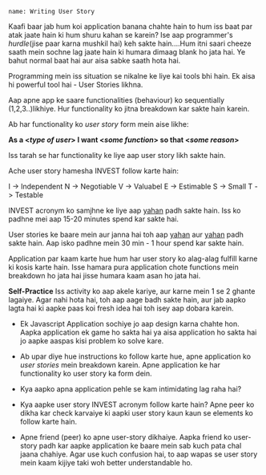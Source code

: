 ```ngMeta
name: Writing User Story
```

Kaafi baar jab hum koi application banana chahte hain to hum iss baat par atak jaate hain ki hum shuru kahan se karein?
Ise aap programmer's *hurdle*(jise paar karna mushkil hai) keh sakte hain....Hum itni saari cheeze saath mein sochne lag jaate hain ki humara dimaag blank ho jata hai. Ye bahut normal baat hai aur aisa sabke saath hota hai.


Programming mein iss situation se nikalne ke liye kai tools bhi hain. Ek aisa hi powerful tool hai - User Stories likhna.


Aap apne app ke saare functionalities (behaviour) ko sequentially (1,2,3..)likhiye. Hur functionality ko jitna breakdown kar sakte hain karein.

Ab har functionality ko *user story* form mein aise likhe:

**As a <*type of user*> I want <*some function*> so that <*some reason*>**

Iss tarah se har functionality ke liye aap user story likh sakte hain. 

Ache user story hamesha INVEST follow karte hain:

I -> Independent
N -> Negotiable
V -> Valuabel
E -> Estimable
S -> Small
T -> Testable

INVEST acronym ko samjhne ke liye aap [yahan](https://agileforall.com/new-to-agile-invest-in-good-user-stories/) padh sakte hain.
Iss ko padhne mei aap 15-20 minutes spend kar sakte hai.


User stories ke baare mein aur janna hai toh aap [yahan](https://www.mountaingoatsoftware.com/agile/user-stories) aur [yahan](http://codesqueeze.com/the-easy-way-to-writing-good-user-stories/) padh sakte hain.
Aap isko padhne mein 30 min - 1 hour spend kar sakte hain.

Application par kaam karte hue hum har user story ko alag-alag fulfill karne ki kosis karte hain. 
Isse hamara pura application chote functions mein breakdown ho jata hai jisse humara kaam asan ho jata hai.

**Self-Practice**
Iss activity ko aap akele kariye, aur karne mein 1 se 2 ghante lagaiye. Agar nahi hota hai, toh aap aage badh sakte hain, aur jab aapko lagta hai ki aapke paas koi fresh idea hai toh isey aap dobara karein.

- Ek Javascript Application sochiye jo aap design karna chahte hon. Aapka application ek game ho sakta hai ya aisa application ho sakta hai jo aapke aaspas kisi problem ko solve kare.
- Ab upar diye hue instructions ko follow karte hue, apne application ko *user stories* mein breakdown karein. Apne application ke har functionality ko user story ka form dein.
- Kya aapko apna application pehle se kam intimidating lag raha hai?
- Kya aapke user story INVEST acronym follow karte hain? Apne peer ko dikha kar check karvaiye ki aapki user story kaun kaun se elements ko follow karte hain.

- Apne friend (peer) ko apne user-story dikhaiye. Aapka friend ko user-story padh kar aapke application ke baare mein sab kuch pata chal jaana chahiye. Agar use kuch confusion hai, to aap wapas se user story mein kaam kijiye taki woh better understandable ho.
